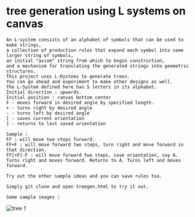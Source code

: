 # tree generation using L systems on canvas


    An L-system consists of an alphabet of symbols that can be used to make strings, 
    a collection of production rules that expand each symbol into some larger string of symbols,
    an initial "axiom" string from which to begin construction,
    and a mechanism for translating the generated strings into geometric structures.
    This project uses L-Dystems to generate trees. 
    You can go ahead and experiment to make other designs as well. 
    The L-System defined here has 5 letters in its alphabet.
    Initial direction : upwards.
    Initial position : canvas bottom center
    F - moves forward in desired angle by specified length. 
    + - turns right by desired angle
    - - turns left by desired angle
    [ - saves current orientation
    ] - returns to last saved orientation
    
    Sample :
    FF : will move two steps forward.
    FF+F : will move forward two steps, turn right and move forward in that direction.
    FF[+F]-F : will move forward two steps, save orientation, say A.
    Turns right and moves forward. Returns to A. Turns left and moves forward.
    
    Try out the other sample ideas and you can save rules too.
    
    Simply git clone and open treegen.html to try it out.

    Some sample images :
    
![tree 1](treegen/images/tree1.jpg)
